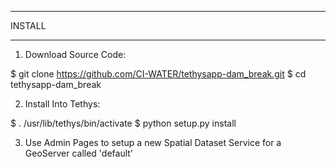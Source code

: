 *******
INSTALL
*******

1. Download Source Code:

  $ git clone https://github.com/CI-WATER/tethysapp-dam_break.git
  $ cd tethysapp-dam_break

2. Install Into Tethys:

  $ . /usr/lib/tethys/bin/activate
  $ python setup.py install

3. Use Admin Pages to setup a new Spatial Dataset Service for a GeoServer called 'default'


